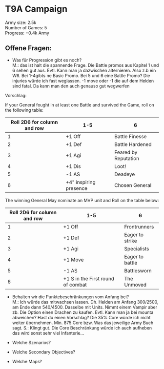 # T9A Campaign
Army size: 2.5k  
Number of Games: 5  
Progress: +0.4k Army  

## Offene Fragen:
 - Was für Progression gibt es noch?  
 M.: das ist halt die spannende Frage. Die Battle promos aus Kapitel 1 und 6 sehen gut aus. Evtl. Kann man ja dazwischen alternieren. Also z.b ein W6. Bei 1-4gibts ne Basic Promo. Bei 5 und 6 eine Battle Promo? Die injuries würde ich fast weglassen. -1 move oder -1 die auf dem Helden sind fatal. Da kann man den auch genauso gut wegwerfen

Vorschlag:

If your General fought in at least one Battle and survived the Game, roll on the following table:

| Roll 2D6 for column and row | 1-5 | 6 |
| --- | --- | --- |
| 1   | +1 Off       | Battle Finesse |
| 2   | +1 Def       | Battle Hardened |
| 3  | +1 Agi       | Feared by Reputation
| 4   | +1 Dis       | Loot! |
| 5  | -1 AS       | Deadeye |
| 6 |   +4" inspiring presence    | Chosen General |


The winning General May nominate an MVP unit and Roll on the table below:

| Roll 2D6 for column and row | 1-5 | 6 |
| --- | --- | --- |
| 1   | +1 Off       | Frontrunners |
| 2   | +1 Def       | Eager to strike |
| 3  | +1 Agi       | Specialists |
| 4   | +1 Move       | Eager to battle |
| 5  | -1 AS       | Battlesworn |
| 6 |   +1 S in the First round of combat    | The Unmoved |





 - Behalten wir die Punktebeschränkungen vom Anfang bei?  
 M.: Ich würde das mitwachsen lassen. Dh. Helden am Anfang 300/2500, am Ende dann 540/4500. Dasselbe mit Units. Nimmt einem Vampir aber zb. Die Option einen Drachen zu kaufen. Evtl. Kann man ja bei mounta abweichen? Hast du einen Vorschlag? Die 35% Core würde ich nicht weiter übernehmen. Min. 875 Core bzw. Was das jeweilige Army Buch sagt.
 S.: Klingt gut. Die Core Beschränkung würde ich auch aufheben das wird sonst sehr viel Infanterie... 

- Welche Szenarios? 
 - Welche Secondary Objectives?
 - Welche Maps? 

